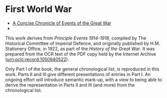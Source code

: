# First World War

- [A Concise Chronicle of Events of the Great War][1]
- 


This work derives from *Principle Events 1914-1918*, compiled by The Historical Committee of Imperial Defence, and originally published by H.M. Stationery Office, in 1922, as part of the *History of the Great War*. It was prepared from the OCR text of the PDF copy held by the Internet Archive ([urn:oclc:record:1050840522][2]).

Only Part I of the book, the general chronological list, is reproduced in this work. Parts II and III give different presentations of entries in Part I. An ongoing effort will introduce semantic mark-up, with a view to being able to derive the representation in Parts II and III (and more) from the chronological list.

[1]: <rowe.xhtml> "A Concise Chronicle of Events of the Great War by R.P.P. Rowe"
[2]: <https://archive.org/search?query=external-identifier%3A%22urn%3Aoclc%3Arecord%3A1050840522%22> "Internet Archive"